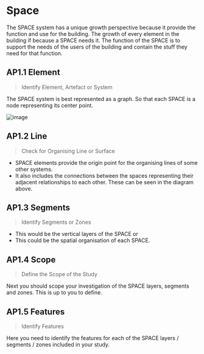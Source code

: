 # Space

The SPACE system has a unique growth perspective because it provide the function and use for the building. The growth of every element in the building if because a SPACE needs it. The function of the SPACE is to support the needs of the users of the building and contain the stuff they need for that function.

## AP1.1 Element
> Identify Element, Artefact or System

The SPACE system is best represented as a graph. So that each SPACE is a node representing its center point.

![image](https://github.com/user-attachments/assets/27f182b2-24a2-46c5-a007-ea9a4a775170)


## AP1.2 Line
> Check for Organising Line or Surface

* SPACE elements provide the origin point for the organising lines of some other systems.
* It also includes the connections between the spaces representing their adjacent relationships to each other. These can be seen in the diagram above.

## AP1.3 Segments
> Identify Segments or Zones

* This would be the vertical layers of the SPACE or
* This could be the spatial organisation of each SPACE.

## AP1.4 Scope
> Define the Scope of the Study

Next you should scope your investigation of the SPACE layers, segments and zones. This is up to you to define.

## AP1.5 Features
> Identify Features

Here you need to identify the features for each of the SPACE layers / segments / zones included in your study.

[site]: /Agile/Systems/Site
[floor]: /Agile/Systems/Floor
[facade]: /Agile/Systems/Facade
[core]: /Agile/Systems/Core
[space]: /Agile/Systems/Space
[structure]: /Agile/Systems/Structure
[services]: /Agile/Systems/Services
[fire]: /Agile/Systems/Fire
[materials]: /Agile/Systems/Materials
[build]: /Agile/Systems/Build
